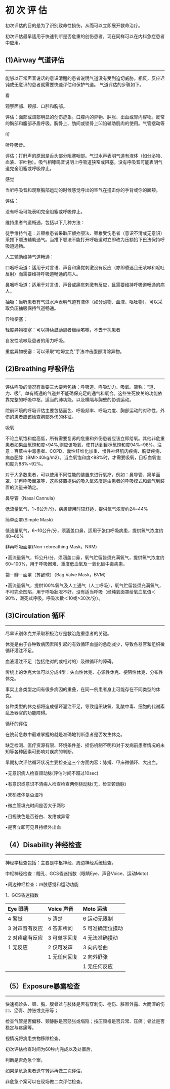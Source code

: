# 初 次 评 估





初次评估的目的是为了识别致命性损伤，从而可以立即展开救命治疗。

初次评估最早适用于快速判断是否危重的创伤患者，现在同样可以在内科急症患者中应用。

## 

## \(1\)Airway 气道评估

---

能够以正常声音说话的意识清醒的患者说明气道没有受到迫切威胁。相反，反应迟钝或无意识的患者就需要快速评估和保护气道。 气道评估的步骤如下。

看

观察面部、颈部、口腔和胸部。

评估：面部或颈部明显的创伤迹象。口腔内的异物、肿胀、出血或胃内容物。反常的胸部和腹部矛盾呼吸。胸骨上、肋间或锁骨上凹陷辅助肌肉的使用。气管摆动等

听

听呼吸音。

评估：打鼾声的原因是舌头部分阻塞咽部。气过水声表明气道有液体（如分泌物、血液、呕吐物）。吸气相哮鸣音说明上呼吸道狭窄或阻塞。没有呼吸音可能表明气道完全阻塞或呼吸停止。

感觉

当听呼吸音和观察胸部运动的时候感觉呼出的空气在撞击你的手背或你的面颊。

评估：

没有呼吸可能表明完全阻塞或呼吸停止。

维持患者气道畅通，包括以下几种方法：

徒手维持气道：非颈椎患者采取压额抬颚法、颈椎受伤患者（意识不清或无意识）采推下颚法辅助通气。当推下颚法不能打开呼吸道时立即改为压额抬下巴法保持呼吸道通畅。

人工辅助维持气道畅通：

口咽呼吸道：适用于对言语、声音和痛觉刺激没有反应（亦即昏迷且无咳嗽和呕吐反射）而需要维持呼吸道畅通的病人。

鼻咽呼吸道：适用于对言语、声音或痛觉刺激有反应，且需要维持呼吸道畅通的病人。

抽吸：当听患者有气过水声表明气道有液体（如分泌物、血液、呕吐物），可以采取负压抽吸保持气道畅通。

异物梗塞：

轻度异物梗塞：可以持续鼓励患者继续咳嗽，不去干扰患者

自发性咳嗽及患者的用力呼吸。

重度异物梗塞：可以采取“哈姆立克”手法冲击腹部清除异物。

## 

## \(2\)Breathing 呼吸评估

---

评估呼吸的情况有重要三大要素包括：呼吸道、呼吸动力、吸氧。简称：“道、力、吸”。单有畅通的气道并不能确保充足的通气和氧合。这些生死攸关的功能依靠完整的呼吸中枢，适当的肺功能，以及横隔与胸壁的协调运动。

院前环境的呼吸评估主要包括面色、呼吸频率、呼吸力度、胸部运动的对称性，外伤的患者应该检查胸部外伤的体征。

吸氧

不论血氧饱和度高低，所有需要复苏的危重和外伤患者应该立即给氧。其他非危重患者如果血氧饱和度&lt;94%,则应该吸氧，使其达到目标氧饱和度94%~98%。注意：百草枯中毒患者、COPD、囊性纤维化加重、慢性神经肌肉疾病、胸壁疾病、病态肥胖（BMI&gt;40kg/m2）。当血氧饱和度&lt;88%时，才需要吸氧，目标血氧饱和度为88%~92%。

对于大多数患者，可以使用不同性能的装置来进行氧疗，例如：鼻导管、简单面罩、非再呼吸面罩等，这些装置提供的吸入氧浓度是由患者的呼吸模式和氧气到装置的流量来确定。

鼻导管（Nasal Cannula）

低流量氧气，1~6公升/分，病患使用时较舒适，提供氧气浓度约24~44%

简单面罩\(Simple Mask\)

低流量氧气，6~10公升/分，须涵盖口鼻，适用于张口呼吸病患，提供氧气浓度约40~60%

非再呼吸面罩\(Non-rebreathing Mask，NRM\)

•高流量氧气，15公升/分，须涵盖口鼻，氧气贮留袋须充满氧气，提供氧气浓度约60~100%，用于呼吸困难、重度低血氧及一氧化碳中毒病患。

袋－瓣－面罩（苏醒球）（Bag Valve Mask，BVM）

•高流量氧气，提供100%氧气及人工通气（人工呼吸），氧气贮留袋须充满氧气，不可完全凹陷，用于呼吸狀况不好，没有适当呼吸（经纯氧面罩给氧血氧值＜90%，濒死式呼吸，呼吸次數＜10或&gt;30次/分）。

## 

## \(3\)Circulation 循环

---

尽早识别休克并采取积极治疗是救治危重患者的关键。

休克是由于各种致病因素所引起的有效循环血量的急剧减少，导致各器官和组织微循环灌注不足。

血液灌注不足（包括绝对的或相对的）及微循环的障碍。

传统上的休克大体可以分成4型：失血性休克、心源性休克、梗阻性休克、分布性休克。

事实上各类型之间有很多病因的重叠，在同一例患者身上可能存在不同类型的休克。

各种类型的休克都将造成循环灌注不足，导致组织缺氧、乳酸中毒、细胞的代谢紊乱及器官的功能障碍。

循环的评估

在院前急救中最难掌握的就是准确地判断患者是否发生休克。

缺乏检测、医疗资源有限、环境条件差、损伤机制不明和对于发病前患者情况的未知等各种因素可影响对疾病的判断。

早期初次评估循环状况主要检查这三个方面内容：脉搏、甲床微循环、大出血。

•无意识病人检查颈动脉\(评估时间不超过10sec\)

•有意识或意识不清病人检查检查两侧桡动脉\(无，检查颈动脉\)

•末梢肢体是否湿冷

•微血管填充时间是否大于两秒

•目视肤色是否苍白、发绀或异常

•是否立即可见且持续外出血

## 

## （4）Disability 神经检查

---

神经学检查包括：主要是中枢神经、周边神经系统检查。

中枢神经检查：瞳孔、GCS昏迷指数（眼睛Eye、声音Voice、运动Moto）

•周边神经检查：四肢感觉和运动功能

1、GCS昏迷指数

| Eye 眼睛 | Voice 声音 | Moto 运动 |
| :--- | :--- | :--- |
| 4 警觉 | 5 清楚 | 6 运动无限制 |
| 3 对声音有反应 | 4 答非所问 | 5 可准确定位摸动 |
| 2 对疼痛有反应 | 3 可单字回复 | 4 无法准确摸动 |
| 1 无反应 | 2 仅可发声 | 3 向内卷曲 |
|  | 1 无任何回复 | 2 向外舒张 |
|  |  | 1 无任何反应 |

## 

## 

## （5）Exposure暴露检查

---

快速视诊头、颈、胸、腹骨盆与肢体是否有穿刺伤、枪伤、脏器外露、大而深的伤口、瘀青、肿胀或变形等；

检查气管是否偏移、颈静脉是否怒张或塌陷；按压颈椎是否异常、压痛；骨盆是否稳定与疼痛等。

视情况将病患衣物移除检查。

初次评估检查时间为60秒内完成以及处置后，

判断是否危急个案，

如果是危急患者送车转运再做二次评估，

非危急个案可以在现场做二次评估检查。

